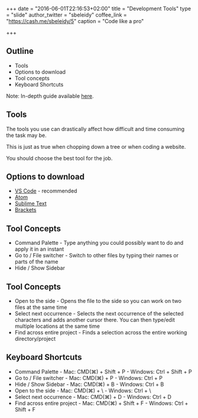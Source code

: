 +++
date = "2016-06-01T22:16:53+02:00"
title = "Development Tools"
type = "slide"
author_twitter = "sbeleidy"
coffee_link = "https://cash.me/sbeleidy/5"
caption = "Code like a pro"

+++

## Outline

* Tools
* Options to download
* Tool concepts
* Keyboard Shortcuts

Note:
In-depth guide available [here](/guide/web-development-tools).



## Tools

The tools you use can drastically affect how difficult and time consuming
the task may be.

This is just as true when chopping down a tree or when coding a website.

You should choose the best tool for the job.



## Options to download

* [VS Code](https://code.visualstudio.com/) - recommended
* [Atom](https://atom.io/)
* [Sublime Text](https://www.sublimetext.com/)
* [Brackets](http://brackets.io/)



## Tool Concepts

* Command Palette - Type anything you could possibly want to do and apply it in an instant
* Go to / File switcher - Switch to other files by typing their names or parts of the name
* Hide / Show Sidebar



## Tool Concepts

* Open to the side - Opens the file to the side so you can work on two files at the same time
* Select next occurrence - Selects the next occurrence of the selected characters and adds another cursor there. You can then type/edit multiple locations at the same time
* Find across entire project - Finds a selection across the entire working directory/project



## Keyboard Shortcuts

* Command Palette - Mac: CMD(⌘) + Shift + P - Windows: Ctrl + Shift + P
* Go to / File switcher - Mac: CMD(⌘) + P - Windows: Ctrl + P
* Hide / Show Sidebar - Mac: CMD(⌘) + B - Windows: Ctrl + B
* Open to the side - Mac: CMD(⌘) + \ - Windows: Ctrl + \
* Select next occurrence - Mac: CMD(⌘) + D - Windows: Ctrl + D
* Find across entire project - Mac: CMD(⌘) + Shift + F - Windows: Ctrl + Shift + F
